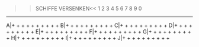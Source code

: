 >>SCHIFFE VERSENKEN<<
  1 2 3 4 5 6 7 8 9 0
  - - - - - - - - - -
A|+ + + + + + + + + +
B|+ + + + + + + + + +
C|+ + + + + + + + + +
D|+ + + + + + + + + +
E|+ + + + + + + + + +
F|+ + + + + + + + + +
G|+ + + + + + + + + +
H|+ + + + + + + + + +
I|+ + + + + + + + + +
J|+ + + + + + + + + +
